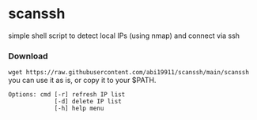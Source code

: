 # scanssh
simple shell script to detect local IPs (using nmap) and connect via ssh

### Download
`wget https://raw.githubusercontent.com/abi19911/scanssh/main/scanssh` <br />
you can use it as is, or copy it to your $PATH.

```
Options: cmd [-r] refresh IP list
             [-d] delete IP list
             [-h] help menu
```
